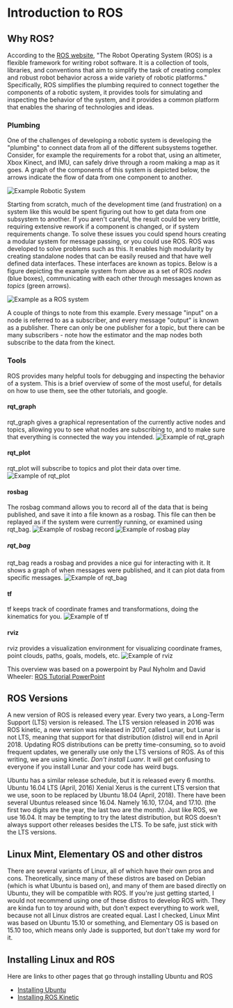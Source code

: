 # Introduction to ROS

## Why ROS?

According to the [ROS website](www.ros.org/about-ros/), "The Robot Operating System (ROS) is a flexible framework for writing robot software. It is a collection of tools, libraries, and conventions that aim to simplify the task of creating complex and robust robot behavior across a wide variety of robotic platforms." Specifically, ROS simplifies the plumbing required to connect together the components of a robotic system, it provides tools for simulating and inspecting the behavior of the system, and it provides a common platform that enables the sharing of technologies and ideas.

### Plumbing

One of the challenges of developing a robotic system is developing the "plumbing" to connect data from all of the different subsystems together. Consider, for example the requirements for a robot that, using an altimeter, Xbox Kinect, and IMU, can safely drive through a room making a map as it goes. A graph of the components of this system is depicted below, the arrows indicate the flow of data from one component to another.

![Example Robotic System](figures/intro/exampleSystem.png)

Starting from scratch, much of the development time (and frustration) on a system like this would be spent figuring out how to get data from one subsystem to another. If you aren't careful, the result could be very brittle, requiring extensive rework if a component is changed, or if system requirements change. To solve these issues you could spend hours creating a modular system for message passing, or you could use ROS. ROS was developed to solve problems such as this. It enables high modularity by creating standalone nodes that can be easily reused and that have well defined data interfaces. These interfaces are known as topics. Below is a figure depicting the example system from above as a set of ROS *nodes* (blue boxes), communicating with each other through messages known as *topics* (green arrows).

![Example as a ROS system](figures/intro/system1ROSLabeled.png)

A couple of things to note from this example. Every message "input" on a node is referred to as a subscriber, and every message "output" is known as a publisher. There can only be one publisher for a topic, but there can be many subscribers - note how the estimator and the map nodes both subscribe to the data from the kinect.

### Tools
ROS provides many helpful tools for debugging and inspecting the behavior of a system. This is a brief overview of some of the most useful, for details on how to use them, see the other tutorials, and google.
#### rqt\_graph
rqt\_graph gives a graphical representation of the currently active nodes and topics, allowing you to see what nodes are subscribing to, and to make sure that everything is connected the way you intended.
![Example of rqt_graph](figures/intro/rqt_graphDemo.png)

#### rqt\_plot
rqt\_plot will subscribe to topics and plot their data over time.
![Example of rqt_plot](figures/intro/rqt_plotDemo.png)

#### rosbag
The rosbag command allows you to record all of the data that is being published, and save it into a file known as a rosbag. This file can then be replayed as if the system were currently running, or examined using rqt\_bag.
![Example of rosbag record](figures/intro/rosbagRecord.png)
![Example of rosbag play](figures/intro/rosbagPlay.png)

##### rqt\_bag
rqt\_bag reads a rosbag and provides a nice gui for interacting with it. It shows a graph of when messages were published, and it can plot data from specific messages.
![Example of rqt\_bag](figures/intro/rqt_bagDemo.png)

#### tf
tf keeps track of coordinate frames and transformations, doing the kinematics for you.
![Example of tf](figures/intro/tfDemo.png)

#### rviz
rviz provides a visualization environment for visualizing coordinate frames, point clouds, paths, goals, models, etc.
![Example of rviz](figures/intro/rvizDemo.png)

This overview was based on a powerpoint by Paul Nyholm and David Wheeler: [ROS Tutorial PowerPoint](https://docs.google.com/presentation/d/1qsfSCJSmvBuR3nP3ah90LNJuTdCqxITZBdDG7mQyiS8/edit?usp=sharing)

## ROS Versions
A new version of ROS is released every year.  Every two years, a Long-Term Support (LTS) version is released.  The LTS version released in 2016 was ROS kinetic, a new version was released in 2017, called Lunar, but Lunar is not LTS, meaning that support for that distribution (distro) will end in April 2018.  Updating ROS distributions can be pretty time-consuming, so to avoid frequent updates, we generally use only the LTS versions of ROS.  As of this writing, we are using kinetic.  _Don't install Luanr_.  It will get confusing to everyone if you install Lunar and your code has weird bugs.

Ubuntu has a similar release schedule, but it is released every 6 months.  Ubuntu 16.04 LTS (April, 2016) Xenial Xerus is the current LTS version that we use, soon to be replaced by Ubuntu 18.04 (April, 2018).  There have been several Ubuntus released since 16.04.  Namely 16.10, 17.04, and 17.10.  (the first two digits are the year, the last two are the month).  Just like ROS, we use 16.04.  It may be tempting to try the latest distribution, but ROS doesn't always support other releases besides the LTS.  To be safe, just stick with the LTS versions.

## Linux Mint, Elementary OS and other distros
There are several variants of Linux, all of which have their own pros and cons.  Theoretically, since many of these distros are based on Debian (which is what Ubuntu is based on), and many of them are based directly on Ubuntu, they will be compatible with ROS.  If you're just getting started, I would not recommend using one of these distros to develop ROS with.  They are kinda fun to toy around with, but don't expect everything to work well, because not all Linux distros are created equal.  Last I checked, Linux Mint was based on Ubuntu 15.10 or something, and Elementary OS is based on 15.10 too, which means only Jade is supported, but don't take my word for it.

## Installing Linux and ROS

Here are links to other pages that go through installing Ubuntu and ROS

- [Installing Ubuntu](getting_started/installing_ubuntu_16.04.md)
- [Installing ROS Kinetic](https://wiki.ros.org/kinetic/Installation/Ubuntu)
